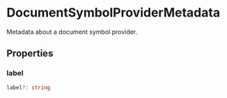 # DocumentSymbolProviderMetadata

Metadata about a document symbol provider.

## Properties

### label

```typescript
label?: string
```


